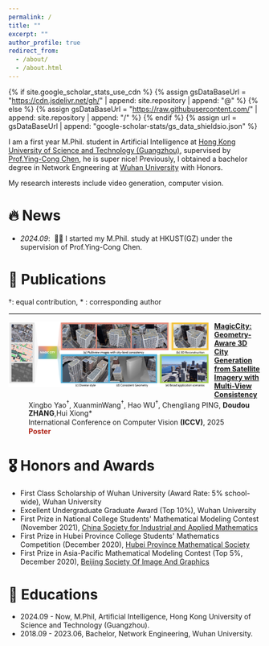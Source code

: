 ```yaml
---
permalink: /
title: ""
excerpt: ""
author_profile: true
redirect_from: 
  - /about/
  - /about.html
---
```


<style>
  dl {
    margin-top: 1px;
    margin-bottom: 5px; /* 调整这个值以获得合适的间距 */
    clear: both;
  }

  img {
    display: block;
    margin: 0px 10px 10px 0px; /* 图片居中 上右下左*/ 
    max-width: 100%; /* 限制图片最大宽度 */
  }

  hr {
    border: 1px solid #ebebeb; /* 调整分隔线的颜色和样式 */
    /* margin: 10px;  */
    clear: both; 
  }


  dl dd {
  color: #; 
  margin-top: 1px; 
  margin-bottom: 1px;
}

  dl dd strong {
  font-weight: bold;
  }


  .publication-title {
    font-weight: bold;
  }

  .image-container {
    display: flex;
    justify-content: center;
    gap: 10px; /* 控制图片间距 */
    margin: 20px 0;
  }

  .image-container img {
    max-width: 150px; /* 控制最大宽度 */
    height: auto;
    margin: 0; /* 移除原来的 margin */
  }

  .co-first {
    color: #B02418;
  }
  
</style>

{% if site.google_scholar_stats_use_cdn %}
{% assign gsDataBaseUrl = "https://cdn.jsdelivr.net/gh/" | append: site.repository | append: "@" %}
{% else %}
{% assign gsDataBaseUrl = "https://raw.githubusercontent.com/" | append: site.repository | append: "/" %}
{% endif %}
{% assign url = gsDataBaseUrl | append: "google-scholar-stats/gs_data_shieldsio.json" %}

<span class='anchor' id='about-me'></span>

I am a first year M.Phil. student in Artificial Intelligence at [Hong Kong University of Science and Technology (Guangzhou)](https://www.hkust-gz.edu.cn/), supervised by [Prof.Ying-Cong Chen](https://www.yingcong.me/), he is super nice! Previously, I obtained a bachelor degree in Network Engneering at [Wuhan University](https://www.whu.edu.cn/) with Honors. 

My research interests include video generation, computer vision.

# 🔥 News
- *2024.09*: &nbsp;🎉🎉 I started my M.Phil. study at HKUST(GZ) under the supervision of Prof.Ying-Cong Chen.


# 📝 Publications
&dagger;: equal contribution, * : corresponding author

<hr>

<dl>
  <dt><img align="left" width="400" src="../images/papers/magiccity.png" alt="MagicCity"></dt>
  <dd><a href="https://arxiv.org/abs/2503.16843" class="publication-title">MagicCity: Geometry-Aware 3D City Generation from Satellite Imagery with
Multi-View Consistency</a></dd>
  <dd>Xingbo Yao<sup>&dagger;</sup>, XuanminWang<sup>&dagger;</sup>, Hao WU<sup>&dagger;</sup>, Chengliang PING, <strong>Doudou ZHANG</strong>,Hui Xiong*</dd>
  <dd>International Conference on Computer Vision <strong>(ICCV)</strong>, 2025</dd>
  <dd style="color:#B02418;"><strong>Poster</strong></dd>
</dl>


# 🎖 Honors and Awards
- First Class Scholarship of Wuhan University (Award Rate: 5% school-wide), Wuhan University
- Excellent Undergraduate Graduate Award (Top 10%), Wuhan University
- First Prize in National College Students' Mathematical Modeling Contest (November 2021), [China Society for Industrial and Applied Mathematics](https://csiam.org.cn/)
- First Prize in Hubei Province College Students' Mathematics Competition (December 2020), [Hubei Province Mathematical Society](https://www.hbmath.com.cn/)
- First Prize in Asia-Pacific Mathematical Modeling Contest (Top 5%, December 2020), [Beijing Society Of Image And Graphics](https://www.bsig.org.cn/)

# 📖 Educations
- 2024.09 - Now, M.Phil, Artificial Intelligence, Hong Kong University of Science and Technology (Guangzhou).
- 2018.09 - 2023.06, Bachelor, Network Engineering, Wuhan University. 
